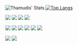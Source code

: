 ![Thamudis' Stats](https://github-readme-stats.vercel.app/api?username=thamudi&show_icons=true&title_color=00c8ff&text_color=f5f5f5&bg_color=1a1c1d&icon_color=00c8ff&hide_border=true)
[![Top Langs](https://github-readme-stats.vercel.app/api/top-langs/?username=thamudi&layout=compact&title_color=00c8ff&text_color=f5f5f5&bg_color=1a1c1d&icon_color=00c8ff&hide_border=true)](https://github.com/anuraghazra/github-readme-stats)

![](https://img.shields.io/badge/Instructor-Node-informational?style=flat&logo=node.jslogoColor=white&color=025800)
![](https://img.shields.io/badge/Instructor-JavaScript-informational?style=flat&logo=javascript&logoColor=white&color=f7df1c)
![](https://img.shields.io/badge/Instructor-ReactJS-informational?style=flat&logo=react&logoColor=white&color=61dafb)
![](https://img.shields.io/badge/Instructor-ExpressJS-informational?style=flat&logo=express&logoColor=white&color=white)

![](https://img.shields.io/badge/Developer-Node-informational?style=flat&logo=node.jslogoColor=white&color=025800)
![](https://img.shields.io/badge/Developer-JavaScript-informational?style=flat&logo=javascript&logoColor=white&color=f7df1c)
![](https://img.shields.io/badge/Developer-Typescript-informational?style=flat&logo=typescript&logoColor=white&color=2f74c0)
![](https://img.shields.io/badge/Developer-HTML-informational?style=flat&logo=html5&logoColor=white&color=dc4a27)
![](https://img.shields.io/badge/Developer-CSS-informational?style=flat&logo=css-wizardry&logoColor=white&color=264bdc)
![](https://img.shields.io/badge/Developer-Python-informational?style=flat&logo=pyhton-wizardry&logoColor=white&color=004daa)

![](https://img.shields.io/badge/Developer-ExpressJS-informational?style=flat&logo=express&logoColor=white&color=white)
![](https://img.shields.io/badge/Developer-Django-informational?style=flat&logo=django&logoColor=white&color=0c4b33)
